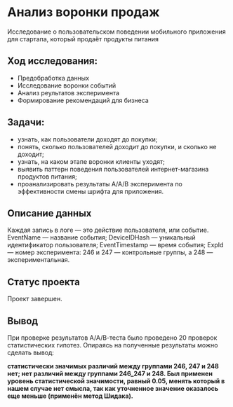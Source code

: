 # Анализ воронки продаж

Исследование о пользовательском поведении мобильного приложения для стартапа, который продаёт продукты питания

## Ход исследования:

- Предобработка данных
- Исследование воронки событий
- Анализ реультатов эксперимента
- Формирование рекомендаций для бизнеса

## Задачи: 
- узнать, как пользователи доходят до покупки;
- понять, сколько пользователей доходит до покупки, и сколько не доходит;
- узнать, на каком этапе воронки клиенты уходят;
- выявить паттерн поведения пользователей интернет-магазина продуктов питания;
- проанализировать результаты А/А/В эксперимента по эффективности смены шрифта для приложения.

## Описание данных

Каждая запись в логе — это действие пользователя, или событие. 
EventName — название события;
DeviceIDHash — уникальный идентификатор пользователя;
EventTimestamp — время события;
ExpId — номер эксперимента: 246 и 247 — контрольные группы, а 248 — экспериментальная.

## Статус проекта

Проект завершен.

## Вывод

При проверке результатов А/А/В-теста было проведено 20 проверок статистических гипотез. Опираясь на полученные результаты можно сделать вывод:

**статистически значимых различий между группами 246, 247 и 248 нет;
нет различий между группами 246_247 и 248. Был применен уровень статистической значимости, равный 0.05, менять который в нашем случае нет смысла, так как уточненное значение оказалось еще меньше (применён метод Шидака).**
